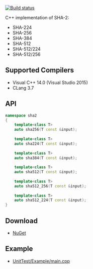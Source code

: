 [![Build status](https://ci.appveyor.com/api/projects/status/3inr5ejtnldgc9b0/branch/master?svg=true)](https://ci.appveyor.com/project/sergey-shandar/sha2/branch/master)

C++ implementation of SHA-2:
- SHA-224
- SHA-256
- SHA-384
- SHA-512
- SHA-512/224
- SHA-512/256

## Supported Compilers

- Visual C++ 14.0 (Visual Studio 2015)
- CLang 3.7

## API

```C++
namespace sha2
{
    template<class T>
    auto sha256(T const &input);
    
    template<class T>
    auto sha224(T const &input);
    
    template<class T>
    auto sha384(T const &input);
    
    template<class T>
    auto sha512(T const &input);
    
    template<class T>
    auto sha512_256(T const &input);
    
    template<class T>
    auto sha512_224(T const &input);
}
```

## Download

- [NuGet](https://www.nuget.org/packages/sha2/)

## Example

- [UnitTest/Example/main.cpp](UnitTest/Example/main.cpp)
